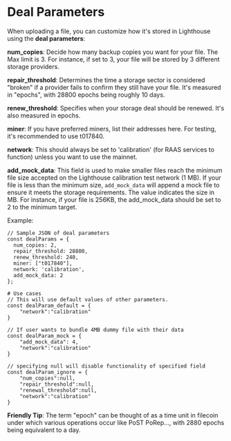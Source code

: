 # Deal Parameters

When uploading a file, you can customize how it's stored in Lighthouse using the **deal parameters**:

**num\_copies**: Decide how many backup copies you want for your file. The Max limit is 3. For instance, if set to 3, your file will be stored by 3 different storage providers.

**repair\_threshold**: Determines the time a storage sector is considered "broken" if a provider fails to confirm they still have your file. It's measured in "epochs", with 28800 epochs being roughly 10 days.

**renew\_threshold**: Specifies when your storage deal should be renewed. It's also measured in epochs.

**miner**: If you have preferred miners, list their addresses here. For testing, it's recommended to use t017840.

**network**: This should always be set to 'calibration' (for RAAS services to function) unless you want to use the mainnet.

**add\_mock\_data**: This field is used to make smaller files reach the minimum file size accepted on the Lighthouse calibration test network (1 MB). If your file is less than the minimum size, `add_mock_data` will append a mock file to ensure it meets the storage requirements. The value indicates the size in MB. For instance, if your file is 256KB, the add\_mock\_data should be set to 2 to the minimum target.

Example:

```
// Sample JSON of deal parameters
const dealParams = {
  num_copies: 2,
  repair_threshold: 28800,
  renew_threshold: 240,
  miner: ["t017840"],
  network: 'calibration',
  add_mock_data: 2
};
```

```
# Use cases
// This will use default values of other parameters.
const dealParam_default = {
	"network":"calibration"
}

// If user wants to bundle 4MB dummy file with their data
const dealParam_mock = {
	"add_mock_data": 4,
	"network":"calibration"
}

// specifying null will disable functionality of specified field
const dealParam_ignore = {
	"num_copies":null,
	"repair_threshold":null,
	"renewal_threshold":null,
	"network":"calibration"
}
```

**Friendly Tip**: The term "epoch" can be thought of as a time unit in filecoin under which various operations occur like PoST PoRep..., with 2880 epochs being equivalent to a day.
